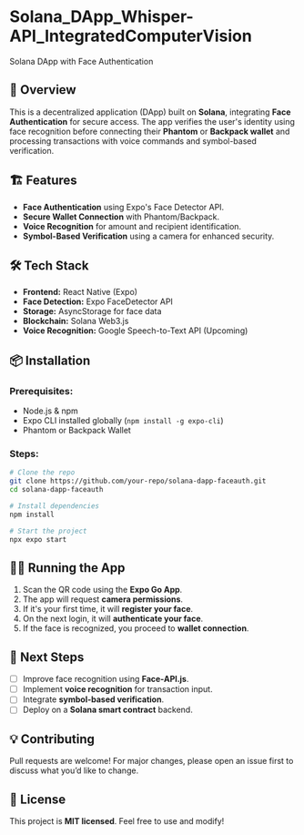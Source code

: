 # Solana_DApp_Whisper-API_IntegratedComputerVision
Solana DApp with Face Authentication

## 🚀 Overview
This is a decentralized application (DApp) built on **Solana**, integrating **Face Authentication** for secure access. The app verifies the user's identity using face recognition before connecting their **Phantom** or **Backpack wallet** and processing transactions with voice commands and symbol-based verification.

## 🏗️ Features
- **Face Authentication** using Expo's Face Detector API.
- **Secure Wallet Connection** with Phantom/Backpack.
- **Voice Recognition** for amount and recipient identification.
- **Symbol-Based Verification** using a camera for enhanced security.

## 🛠️ Tech Stack
- **Frontend:** React Native (Expo)
- **Face Detection:** Expo FaceDetector API
- **Storage:** AsyncStorage for face data
- **Blockchain:** Solana Web3.js
- **Voice Recognition:** Google Speech-to-Text API (Upcoming)

## 📦 Installation
### Prerequisites:
- Node.js & npm
- Expo CLI installed globally (`npm install -g expo-cli`)
- Phantom or Backpack Wallet

### Steps:
```sh
# Clone the repo
git clone https://github.com/your-repo/solana-dapp-faceauth.git
cd solana-dapp-faceauth

# Install dependencies
npm install

# Start the project
npx expo start
```

## 🏃‍♂️ Running the App
1. Scan the QR code using the **Expo Go App**.
2. The app will request **camera permissions**.
3. If it's your first time, it will **register your face**.
4. On the next login, it will **authenticate your face**.
5. If the face is recognized, you proceed to **wallet connection**.

## 📌 Next Steps
- [ ] Improve face recognition using **Face-API.js**.
- [ ] Implement **voice recognition** for transaction input.
- [ ] Integrate **symbol-based verification**.
- [ ] Deploy on a **Solana smart contract** backend.

## 💡 Contributing
Pull requests are welcome! For major changes, please open an issue first to discuss what you’d like to change.

## 📝 License
This project is **MIT licensed**. Feel free to use and modify!

